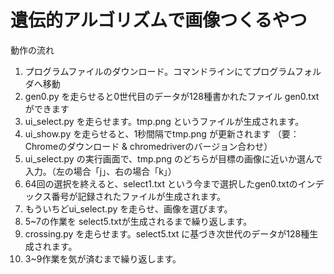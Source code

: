 # 遺伝的アルゴリズムで画像つくるやつ
 動作の流れ
1. プログラムファイルのダウンロード。コマンドラインにてプログラムフォルダへ移動
1. gen0.py を走らせると0世代目のデータが128種書かれたファイル gen0.txtができます
1. ui_select.py を走らせます。tmp.png というファイルが生成されます。
1. ui_show.py を走らせると、1秒間隔でtmp.png が更新されます
  （要：Chromeのダウンロード & chromedriverのバージョン合わせ）
1. ui_select.py の実行画面で、tmp.png のどちらが目標の画像に近いか選んで入力。（左の場合「j」、右の場合「k」）
1. 64回の選択を終えると、select1.txt という今まで選択したgen0.txtのインデックス番号が記録されたファイルが生成されます。
1. もういちどui_select.py を走らせ、画像を選びます。
1. 5~7の作業を select5.txtが生成されるまで繰り返します。
1. crossing.py を走らせます。select5.txt に基づき次世代のデータが128種生成されます。
1. 3~9作業を気が済むまで繰り返します。
